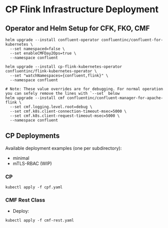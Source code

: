 # CP Flink Infrastructure Deployment

## Operator and Helm Setup for CFK, FKO, CMF
```shell
helm upgrade --install confluent-operator confluentinc/confluent-for-kubernetes \
  --set namespaced=false \
  --set enableCMFDay2Ops=true \
  --namespace confluent

helm upgrade --install cp-flink-kubernetes-operator confluentinc/flink-kubernetes-operator \
  --set "watchNamespaces={confluent,flink}" \
  --namespace confluent

# Note: These value overrides are for debugging. For normal operation you can sefely remove the lines with `--set` below
helm upgrade --install cmf confluentinc/confluent-manager-for-apache-flink \
  --set cmf.logging.level.root=debug \
  --set cmf.k8s.client-connection-timeout-msec=5000 \
  --set cmf.k8s.client-request-timeout-msec=5000 \
  --namespace confluent
```

## CP Deployments

Available deployment examples (one per subdirectory):
* minimal
* mTLS-RBAC (WIP)

### CP
```shell
kubectl apply -f cpf.yaml
```

### CMF Rest Class
* Deploy:
```shell
kubectl apply -f cmf-rest.yaml
```
